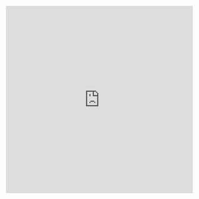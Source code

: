 <iframe src="https://www.desmos.com/calculator/ssogxdsf9f?embed" width="500" height="500" style="border: 1px solid #ccc" frameborder=0></iframe>
